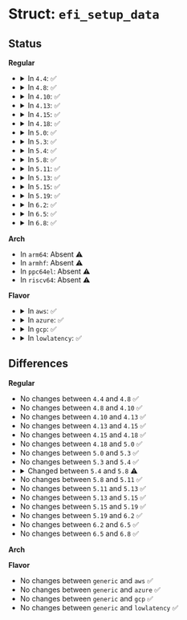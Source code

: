 # Struct: <code>efi_setup_data</code>

## Status
<b>Regular</b>
<ul>
<li>
<details>
<summary>In <code>4.4</code>: ✅</summary>

```c
struct efi_setup_data {
    u64 fw_vendor;
    u64 runtime;
    u64 tables;
    u64 smbios;
    u64 reserved[8];
};
```
</details>
</li>
<li>
<details>
<summary>In <code>4.8</code>: ✅</summary>

```c
struct efi_setup_data {
    u64 fw_vendor;
    u64 runtime;
    u64 tables;
    u64 smbios;
    u64 reserved[8];
};
```
</details>
</li>
<li>
<details>
<summary>In <code>4.10</code>: ✅</summary>

```c
struct efi_setup_data {
    u64 fw_vendor;
    u64 runtime;
    u64 tables;
    u64 smbios;
    u64 reserved[8];
};
```
</details>
</li>
<li>
<details>
<summary>In <code>4.13</code>: ✅</summary>

```c
struct efi_setup_data {
    u64 fw_vendor;
    u64 runtime;
    u64 tables;
    u64 smbios;
    u64 reserved[8];
};
```
</details>
</li>
<li>
<details>
<summary>In <code>4.15</code>: ✅</summary>

```c
struct efi_setup_data {
    u64 fw_vendor;
    u64 runtime;
    u64 tables;
    u64 smbios;
    u64 reserved[8];
};
```
</details>
</li>
<li>
<details>
<summary>In <code>4.18</code>: ✅</summary>

```c
struct efi_setup_data {
    u64 fw_vendor;
    u64 runtime;
    u64 tables;
    u64 smbios;
    u64 reserved[8];
};
```
</details>
</li>
<li>
<details>
<summary>In <code>5.0</code>: ✅</summary>

```c
struct efi_setup_data {
    u64 fw_vendor;
    u64 runtime;
    u64 tables;
    u64 smbios;
    u64 reserved[8];
};
```
</details>
</li>
<li>
<details>
<summary>In <code>5.3</code>: ✅</summary>

```c
struct efi_setup_data {
    u64 fw_vendor;
    u64 runtime;
    u64 tables;
    u64 smbios;
    u64 reserved[8];
};
```
</details>
</li>
<li>
<details>
<summary>In <code>5.4</code>: ✅</summary>

```c
struct efi_setup_data {
    u64 fw_vendor;
    u64 runtime;
    u64 tables;
    u64 smbios;
    u64 reserved[8];
};
```
</details>
</li>
<li>
<details>
<summary>In <code>5.8</code>: ✅</summary>

```c
struct efi_setup_data {
    u64 fw_vendor;
    u64 __unused;
    u64 tables;
    u64 smbios;
    u64 reserved[8];
};
```
</details>
</li>
<li>
<details>
<summary>In <code>5.11</code>: ✅</summary>

```c
struct efi_setup_data {
    u64 fw_vendor;
    u64 __unused;
    u64 tables;
    u64 smbios;
    u64 reserved[8];
};
```
</details>
</li>
<li>
<details>
<summary>In <code>5.13</code>: ✅</summary>

```c
struct efi_setup_data {
    u64 fw_vendor;
    u64 __unused;
    u64 tables;
    u64 smbios;
    u64 reserved[8];
};
```
</details>
</li>
<li>
<details>
<summary>In <code>5.15</code>: ✅</summary>

```c
struct efi_setup_data {
    u64 fw_vendor;
    u64 __unused;
    u64 tables;
    u64 smbios;
    u64 reserved[8];
};
```
</details>
</li>
<li>
<details>
<summary>In <code>5.19</code>: ✅</summary>

```c
struct efi_setup_data {
    u64 fw_vendor;
    u64 __unused;
    u64 tables;
    u64 smbios;
    u64 reserved[8];
};
```
</details>
</li>
<li>
<details>
<summary>In <code>6.2</code>: ✅</summary>

```c
struct efi_setup_data {
    u64 fw_vendor;
    u64 __unused;
    u64 tables;
    u64 smbios;
    u64 reserved[8];
};
```
</details>
</li>
<li>
<details>
<summary>In <code>6.5</code>: ✅</summary>

```c
struct efi_setup_data {
    u64 fw_vendor;
    u64 __unused;
    u64 tables;
    u64 smbios;
    u64 reserved[8];
};
```
</details>
</li>
<li>
<details>
<summary>In <code>6.8</code>: ✅</summary>

```c
struct efi_setup_data {
    u64 fw_vendor;
    u64 __unused;
    u64 tables;
    u64 smbios;
    u64 reserved[8];
};
```
</details>
</li>
</ul>
<b>Arch</b>
<ul>
<li>
In <code>arm64</code>: Absent ⚠️
</li>
<li>
In <code>armhf</code>: Absent ⚠️
</li>
<li>
In <code>ppc64el</code>: Absent ⚠️
</li>
<li>
In <code>riscv64</code>: Absent ⚠️
</li>
</ul>
<b>Flavor</b>
<ul>
<li>
<details>
<summary>In <code>aws</code>: ✅</summary>

```c
struct efi_setup_data {
    u64 fw_vendor;
    u64 runtime;
    u64 tables;
    u64 smbios;
    u64 reserved[8];
};
```
</details>
</li>
<li>
<details>
<summary>In <code>azure</code>: ✅</summary>

```c
struct efi_setup_data {
    u64 fw_vendor;
    u64 runtime;
    u64 tables;
    u64 smbios;
    u64 reserved[8];
};
```
</details>
</li>
<li>
<details>
<summary>In <code>gcp</code>: ✅</summary>

```c
struct efi_setup_data {
    u64 fw_vendor;
    u64 runtime;
    u64 tables;
    u64 smbios;
    u64 reserved[8];
};
```
</details>
</li>
<li>
<details>
<summary>In <code>lowlatency</code>: ✅</summary>

```c
struct efi_setup_data {
    u64 fw_vendor;
    u64 runtime;
    u64 tables;
    u64 smbios;
    u64 reserved[8];
};
```
</details>
</li>
</ul>

## Differences
<b>Regular</b>
<ul>
<li>
No changes between <code>4.4</code> and <code>4.8</code> ✅
</li>
<li>
No changes between <code>4.8</code> and <code>4.10</code> ✅
</li>
<li>
No changes between <code>4.10</code> and <code>4.13</code> ✅
</li>
<li>
No changes between <code>4.13</code> and <code>4.15</code> ✅
</li>
<li>
No changes between <code>4.15</code> and <code>4.18</code> ✅
</li>
<li>
No changes between <code>4.18</code> and <code>5.0</code> ✅
</li>
<li>
No changes between <code>5.0</code> and <code>5.3</code> ✅
</li>
<li>
No changes between <code>5.3</code> and <code>5.4</code> ✅
</li>
<li>
<details>
<summary>Changed between <code>5.4</code> and <code>5.8</code> ⚠️</summary>
<ul>
<li>
<b>Field added. </b>
<code>u64 __unused</code>
</li>
<li>
<b>Field removed. </b>
<code>u64 runtime</code>
</li>
</ul>
</details>
</li>
<li>
No changes between <code>5.8</code> and <code>5.11</code> ✅
</li>
<li>
No changes between <code>5.11</code> and <code>5.13</code> ✅
</li>
<li>
No changes between <code>5.13</code> and <code>5.15</code> ✅
</li>
<li>
No changes between <code>5.15</code> and <code>5.19</code> ✅
</li>
<li>
No changes between <code>5.19</code> and <code>6.2</code> ✅
</li>
<li>
No changes between <code>6.2</code> and <code>6.5</code> ✅
</li>
<li>
No changes between <code>6.5</code> and <code>6.8</code> ✅
</li>
</ul>
<b>Arch</b>
<ul>
</ul>
<b>Flavor</b>
<ul>
<li>
No changes between <code>generic</code> and <code>aws</code> ✅
</li>
<li>
No changes between <code>generic</code> and <code>azure</code> ✅
</li>
<li>
No changes between <code>generic</code> and <code>gcp</code> ✅
</li>
<li>
No changes between <code>generic</code> and <code>lowlatency</code> ✅
</li>
</ul>
